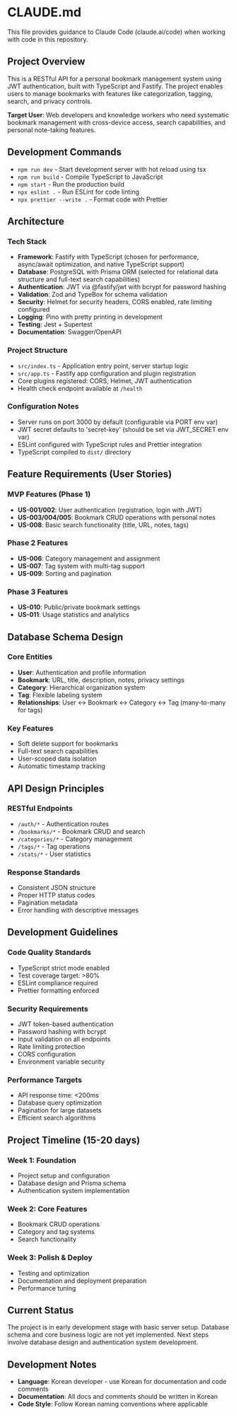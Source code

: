 # CLAUDE.md

This file provides guidance to Claude Code (claude.ai/code) when working with code in this repository.

## Project Overview

This is a RESTful API for a personal bookmark management system using JWT authentication, built with TypeScript and Fastify. The project enables users to manage bookmarks with features like categorization, tagging, search, and privacy controls.

**Target User**: Web developers and knowledge workers who need systematic bookmark management with cross-device access, search capabilities, and personal note-taking features.

## Development Commands

- `npm run dev` - Start development server with hot reload using tsx
- `npm run build` - Compile TypeScript to JavaScript
- `npm start` - Run the production build
- `npx eslint .` - Run ESLint for code linting
- `npx prettier --write .` - Format code with Prettier

## Architecture

### Tech Stack

- **Framework**: Fastify with TypeScript (chosen for performance, async/await optimization, and native TypeScript support)
- **Database**: PostgreSQL with Prisma ORM (selected for relational data structure and full-text search capabilities)
- **Authentication**: JWT via @fastify/jwt with bcrypt for password hashing
- **Validation**: Zod and TypeBox for schema validation
- **Security**: Helmet for security headers, CORS enabled, rate limiting configured
- **Logging**: Pino with pretty printing in development
- **Testing**: Jest + Supertest
- **Documentation**: Swagger/OpenAPI

### Project Structure

- `src/index.ts` - Application entry point, server startup logic
- `src/app.ts` - Fastify app configuration and plugin registration
- Core plugins registered: CORS, Helmet, JWT authentication
- Health check endpoint available at `/health`

### Configuration Notes

- Server runs on port 3000 by default (configurable via PORT env var)
- JWT secret defaults to 'secret-key' (should be set via JWT_SECRET env var)
- ESLint configured with TypeScript rules and Prettier integration
- TypeScript compiled to `dist/` directory

## Feature Requirements (User Stories)

### MVP Features (Phase 1)

- **US-001/002**: User authentication (registration, login with JWT)
- **US-003/004/005**: Bookmark CRUD operations with personal notes
- **US-008**: Basic search functionality (title, URL, notes, tags)

### Phase 2 Features

- **US-006**: Category management and assignment
- **US-007**: Tag system with multi-tag support
- **US-009**: Sorting and pagination

### Phase 3 Features

- **US-010**: Public/private bookmark settings
- **US-011**: Usage statistics and analytics

## Database Schema Design

### Core Entities

- **User**: Authentication and profile information
- **Bookmark**: URL, title, description, notes, privacy settings
- **Category**: Hierarchical organization system
- **Tag**: Flexible labeling system
- **Relationships**: User ↔ Bookmark ↔ Category ↔ Tag (many-to-many for tags)

### Key Features

- Soft delete support for bookmarks
- Full-text search capabilities
- User-scoped data isolation
- Automatic timestamp tracking

## API Design Principles

### RESTful Endpoints

- `/auth/*` - Authentication routes
- `/bookmarks/*` - Bookmark CRUD and search
- `/categories/*` - Category management
- `/tags/*` - Tag operations
- `/stats/*` - User statistics

### Response Standards

- Consistent JSON structure
- Proper HTTP status codes
- Pagination metadata
- Error handling with descriptive messages

## Development Guidelines

### Code Quality Standards

- TypeScript strict mode enabled
- Test coverage target: >80%
- ESLint compliance required
- Prettier formatting enforced

### Security Requirements

- JWT token-based authentication
- Password hashing with bcrypt
- Input validation on all endpoints
- Rate limiting protection
- CORS configuration
- Environment variable security

### Performance Targets

- API response time: <200ms
- Database query optimization
- Pagination for large datasets
- Efficient search algorithms

## Project Timeline (15-20 days)

### Week 1: Foundation

- Project setup and configuration
- Database design and Prisma schema
- Authentication system implementation

### Week 2: Core Features

- Bookmark CRUD operations
- Category and tag systems
- Search functionality

### Week 3: Polish & Deploy

- Testing and optimization
- Documentation and deployment preparation
- Performance tuning

## Current Status

The project is in early development stage with basic server setup. Database schema and core business logic are not yet implemented. Next steps involve database design and authentication system development.

## Development Notes

- **Language**: Korean developer - use Korean for documentation and code comments
- **Documentation**: All docs and comments should be written in Korean
- **Code Style**: Follow Korean naming conventions where applicable
